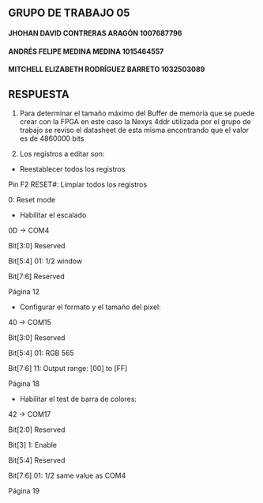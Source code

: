 ## GRUPO DE TRABAJO 05
#### JHOHAN DAVID CONTRERAS ARAGÓN 1007687796
#### ANDRÉS FELIPE MEDINA MEDINA 1015464557
#### MITCHELL ELIZABETH RODRÍGUEZ BARRETO 1032503089




## RESPUESTA
1. Para determinar el tamaño máximo del Buffer de memoria que se puede crear con la FPGA en este caso la Nexys 4ddr utilizada por el grupo de trabajo se reviso el datasheet de esta misma encontrando que el valor es de 4860000 bits

3. Los registros a editar son:

* Reestablecer todos los registros

Pin F2 RESET#: Limpiar todos los registros

0: Reset mode

* Habilitar el escalado

0D -> COM4

Bit[3:0] Reserved

Bit[5:4] 01: 1/2 window

Bit[7:6] Reserved

Página 12

* Configurar el formato y el tamaño del pixel:

40 -> COM15

Bit[3:0] Reserved

Bit[5:4] 01: RGB 565

Bit[7:6] 11: Output range: [00] to [FF]

Página 18

* Habilitar el test de barra de colores:

42 -> COM17

Bit[2:0] Reserved

Bit[3] 1: Enable

Bit[5:4] Reserved

Bit[7:6] 01: 1/2 same value as COM4

Página 19
